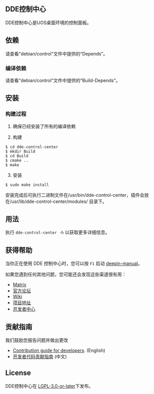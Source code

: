 ## DDE控制中心
DDE控制中心是UOS桌面环境的控制面板。
## 依赖
请查看“debian/control”文件中提供的“Depends”。

### 编译依赖
请查看“debian/control”文件中提供的“Build-Depends”。

## 安装

### 构建过程

1. 确保已经安装了所有的编译依赖

2. 构建
```
$ cd dde-control-center
$ mkdir Build
$ cd Build
$ cmake ..
$ make
```

3. 安装
```
$ sudo make install
```

安装完成后可执行二进制文件在/usr/bin/dde-control-center，插件会放在/usr/lib/dde-control-center/modules/ 目录下。

## 用法

执行 `dde-control-center -h` 以获取更多详细信息。

## 获得帮助

当你正在使用 DDE 控制中心时，您可以按 `F1` 启动 [deepin-manual](https://github.com/linuxdeepin/deepin-manual)。

如果您遇到任何其他问题，您可能还会发现这些渠道很有用：

* [Matrix](https://matrix.to/#/#deepin-community:matrix.org)
* [官方论坛](https://bbs.deepin.org/)
* [Wiki](https://wiki.deepin.org/)
* [项目地址](https://github.com/linuxdeepin/dde-control-center)
* [开发者中心](https://github.com/linuxdeepin/developer-center/issues) 

## 贡献指南

我们鼓励您报告问题并做出更改

* [Contribution guide for developers](https://github.com/linuxdeepin/developer-center/wiki/Contribution-Guidelines-for-Developers-en). (English)
* [开发者代码贡献指南](https://github.com/linuxdeepin/developer-center/wiki/Contribution-Guidelines-for-Developers) (中文)

## License

DDE控制中心在 [LGPL-3.0-or-later](LICENSE)下发布。
